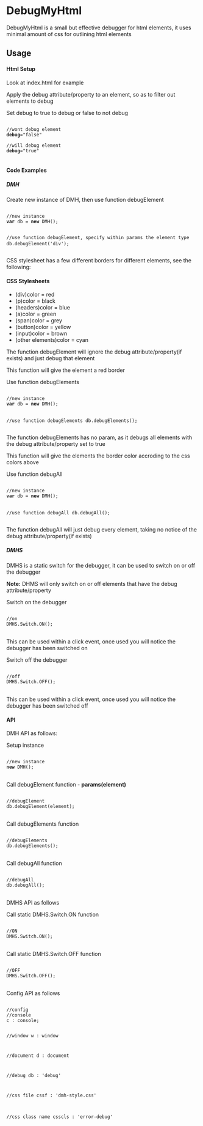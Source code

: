 DebugMyHtml
===========

DebugMyHtml is a small but effective debugger for html elements, it uses minimal amount of css for outlining html elements

## Usage ##

#### Html Setup ####
<p>Look at index.html for example</p>

<p>Apply the debug attribute/property to an element, so as to filter out elements to debug</p>

<p>Set debug to true to debug or false to not debug</p>

<pre>
<code>
//wont debug element
<b>debug</b>="false"
    
//will debug element
<b>debug</b>="true"
</code>
</pre>

#### Code Examples ####
##### DMH #####
<p>Create new instance of DMH, then use function debugElement</p>
<pre>
<code>
//new instance
<b>var</b> db = <b>new</b> DMH();

//use function debugElement, specify within params the element type
db.debugElement('div');
</code>
</pre>

<p>CSS stylesheet has a few different borders for different elements, see the following:</p>

#### CSS Stylesheets ####
<ul>
  <li>
  (div)color = red
  </li>
  <li>
  (p)color = black
  </li>
  <li>
  (headers)color = blue
  </li>
  <li>
  (a)color = green
  </li>
  <li>
  (span)color = grey
  </li>
  <li>
  (button)color = yellow
  </li>
  <li>
  (input)color = brown
  </li>
  <li>
  (other elements)color = cyan
  </li>
</ul>

<p>The function debugElement will ignore the debug attribute/property(if exists) and just debug that element</p>
<p>This function will give the element a red border</p>

<p>Use function debugElements</p>
<pre>
<code>
//new instance
<b>var</b> db = <b>new</b> DMH();

//use function debugElements
db.debugElements();
</code>
</pre>
<p>The function debugElements has no param, as it debugs all elements with the debug attribute/property set to true</p>
<p>This function will give the elements the border color accroding to the css colors above</p>

<p>Use function debugAll</p>
<pre>
<code>
//new instance
<b>var</b> db = <b>new</b> DMH();

//use function debugAll
db.debugAll();
</code>
</pre>
<p>The function debugAll will just debug every element, taking no notice of the debug attribute/property(if exists)</p>

##### DMHS #####
<p>DMHS is a static switch for the debugger, it can be used to switch on or off the debugger</p>
<p><b>Note:</b> DHMS will only switch on or off elements that have the debug attribute/property</p>

<p>Switch on the debugger</p>
<pre>
<code>
//on
DMHS.Switch.ON();
</code>
</pre>
<p>This can be used within a click event, once used you will notice the debugger has been switched on</p>

<p>Switch off the debugger</p>
<pre>
<code>
//off
DMHS.Switch.OFF();
</code>
</pre>
<p>This can be used within a click event, once used you will notice the debugger has been switched off</p>

#### API ####
<p>DMH API as follows:</p>
<p>Setup instance</p>
<pre>
<code>
//new instance
<b>new </b>DMH();
</code>
</pre>
<p>Call debugElement function - <b>params(element)</b></p>
<pre>
<code>
//debugElement
db.debugElement(element);
</code>
</pre>
<p>Call debugElements function</p>
<pre>
<code>
//debugElements
db.debugElements();
</code>
</pre>
<p>Call debugAll function</p>
<pre>
<code>
//debugAll
db.debugAll();
</code>
</pre>

<p>DMHS API as follows</p>
<p>Call static DMHS.Switch.ON function</p>
<pre>
<code>
//ON
DMHS.Switch.ON();
</code>
</pre>
<p>Call static DMHS.Switch.OFF function</p>
<pre>
<code>
//OFF
DMHS.Switch.OFF();
</code>
</pre>

<p>Config API as follows</p>
<pre>
<code>
//config
//console
c : console;

//window
w : window

//document
d : document

//debug
db : 'debug'

//css file
cssf : 'dmh-style.css'

//css class name
csscls : 'error-debug'
</code>
</pre>
